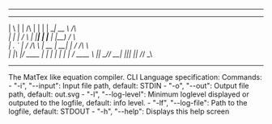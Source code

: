_____________________________________________
  _   _          _    _ ______ _____        
 | \ | |   /\   | |  | |  ____|  __ \ /\    
 |  \| |  /  \  | |__| | |__  | |__) /  \   
 | . ` | / /\ \ |  __  |  __| |  ___/ /\ \  
 | |\  |/ ____ \| |  | | |    | |  / ____ \ 
 |_| \_/_/    \_\_|  |_|_|    |_| /_/    \_\
_____________________________________________
The MatTex like equation compiler. CLI
Language specification: <insert url here TODO>
Commands:
    - "-i", "--input": Input file path, default: STDIN
    - "-o", "--out": Output file path, default: out.svg
    - "-l", "--log-level": Minimum loglevel displayed or outputed to the logfile, default: info level.
    - "-lf", "--log-file": Path to the logfile, default: STDOUT
    - "-h", "--help": Displays this help screen
     